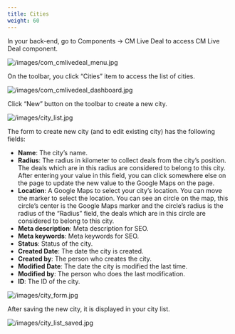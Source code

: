 ```yaml
---
title: Cities
weight: 60
---
```


In your back-end, go to Components -> CM Live Deal to access CM Live Deal component.

![/images/com_cmlivedeal_menu.jpg](/images/com_cmlivedeal_menu.jpg)

On the toolbar, you click “Cities” item to access the list of cities.

![/images/com_cmlivedeal_dashboard.jpg](/images/com_cmlivedeal_dashboard.jpg)

Click “New” button on the toolbar to create a new city.

![/images/city_list.jpg](/images/city_list.jpg)

The form to create new city (and to edit existing city) has the following fields:

*   **Name**: The city’s name.
*   **Radius**: The radius in kilometer to collect deals from the city’s position. The deals which are in this radius are considered to belong to this city. After entering your value in this field, you can click somewhere else on the page to update the new value to the Google Maps on the page.
*   **Location**: A Google Maps to select your city’s location. You can move the marker to select the location. You can see an circle on the map, this circle’s center is the Google Maps marker and the circle’s radius is the radius of the “Radius” field, the deals which are in this circle are considered to belong to this city.
*   **Meta description**: Meta description for SEO.
*   **Meta keywords**: Meta keywords for SEO.
*   **Status**: Status of the city.
*   **Created Date**: The date the city is created.
*   **Created by**: The person who creates the city.
*   **Modified Date**: The date the city is modified the last time.
*   **Modified by**: The person who does the last modification.
*   **ID**: The ID of the city.

![/images/city_form.jpg](/images/city_form.jpg)

After saving the new city, it is displayed in your city list.

![/images/city_list_saved.jpg](/images/city_list_saved.jpg)